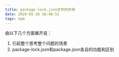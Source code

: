 ```yaml
---
title: package-lock.json文件的作用
date: 2020-05-26 16:48:51
tags: npm
---
```

由以下几个方面展开说：
1. 引起整个思考整个问题的场景
2. package-lock.json和package.json各自的功能和区别